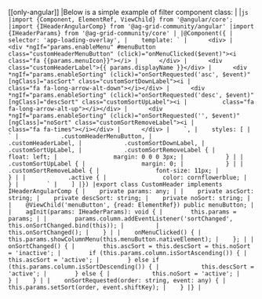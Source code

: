 [[only-angular]]
|Below is a simple example of filter component class:
|
|```js
|import {Component, ElementRef, ViewChild} from '@angular/core';
|import {IHeaderAngularComp} from '@ag-grid-community/angular'
|import {IHeaderParams} from '@ag-grid-community/core'
|
|@Component({
|    selector: 'app-loading-overlay',
|    template: `
|      <div>
|      <div *ngIf="params.enableMenu" #menuButton class="customHeaderMenuButton" (click)="onMenuClicked($event)"><i class="fa {{params.menuIcon}}"></i>
|      </div>
|      <div class="customHeaderLabel">{{ params.displayName }}</div>
|      <div *ngIf="params.enableSorting" (click)="onSortRequested('asc', $event)" [ngClass]="ascSort" class="customSortDownLabel"><i
|          class="fa fa-long-arrow-alt-down"></i></div>
|      <div *ngIf="params.enableSorting" (click)="onSortRequested('desc', $event)" [ngClass]="descSort" class="customSortUpLabel"><i
|          class="fa fa-long-arrow-alt-up"></i></div>
|      <div *ngIf="params.enableSorting" (click)="onSortRequested('', $event)" [ngClass]="noSort" class="customSortRemoveLabel"><i
|          class="fa fa-times"></i></div>
|      </div>
|    `,
|    styles: [
|        `
|            .customHeaderMenuButton,
|            .customHeaderLabel,
|            .customSortDownLabel,
|            .customSortUpLabel,
|            .customSortRemoveLabel {
|                float: left;
|                margin: 0 0 0 3px;
|            }
|
|            .customSortUpLabel {
|                margin: 0;
|            }
|
|            .customSortRemoveLabel {
|                font-size: 11px;
|            }
|
|            .active {
|                color: cornflowerblue;
|            }
|        `
|    ]
|})
|export class CustomHeader implements IHeaderAngularComp {
|    private params: any;
|
|    private ascSort: string;
|    private descSort: string;
|    private noSort: string;
|
|    @ViewChild('menuButton', {read: ElementRef}) public menuButton;
|
|    agInit(params: IHeaderParams): void {
|        this.params = params;
|
|        params.column.addEventListener('sortChanged', this.onSortChanged.bind(this));
|        
|        this.onSortChanged();
|    }
|
|    onMenuClicked() {
|        this.params.showColumnMenu(this.menuButton.nativeElement);
|    };
|
|    onSortChanged() {
|        this.ascSort = this.descSort = this.noSort = 'inactive';
|        if (this.params.column.isSortAscending()) {
|            this.ascSort = 'active';
|        } else if (this.params.column.isSortDescending()) {
|            this.descSort = 'active';
|        } else {
|            this.noSort = 'active';
|        }
|    }
|
|    onSortRequested(order: string, event: any) {
|        this.params.setSort(order, event.shiftKey);
|    }
|}
|```
